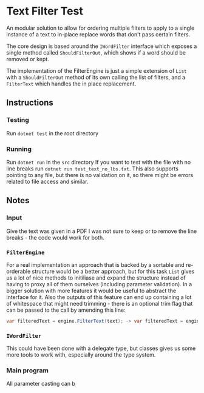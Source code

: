 # Text Filter Test
An modular solution to allow for ordering multiple filters to apply to a single instance of a text to in-place replace words that don't pass certain filters.

The core design is based around the `IWordFilter` interface which exposes a single method called `ShouldFilterOut`, which shows if a word should be removed or kept.

The implementation of the FilterEngine is just a simple extension of `List` with a `ShouldFilterOut` method of its own calling the list of filters, and a `FilterText` which handles the in place replacement.

## Instructions
### Testing
Run `dotnet test` in the root directory
### Running
Run `dotnet run` in the `src` directory
If you want to test with the file with no line breaks run `dotnet run test_text_no_lbs.txt`. This also supports pointing to any file, but there is no validation on it, so there might be errors related to file access and similar.

## Notes
### Input
Give the text was given in a PDF I was not sure to keep or to remove the line breaks - the code would work for both.
### `FilterEngine`
For a real implementation an approach that is backed by a sortable and re-orderable structure would be a better approach, but for this task `List` gives us a lot of nice methods to initiliase and expand the structure instead of having to proxy all of them ourselves (including parameter validation).
In a bigger solution with more features it would be useful to abstract the interface for it.
Also the outputs of this feature can end up containing a lot of whitespace that might need trimming - there is an optional trim flag that can be passed to the call by amending this line:
```csharp
var filteredText = engine.FilterText(text); -> var filteredText = engine.FilterText(text,true);
```
### `IWordFilter`
This could have been done with a delegate type, but classes gives us some more tools to work with, especially around the type system.
### Main program
All parameter casting can b